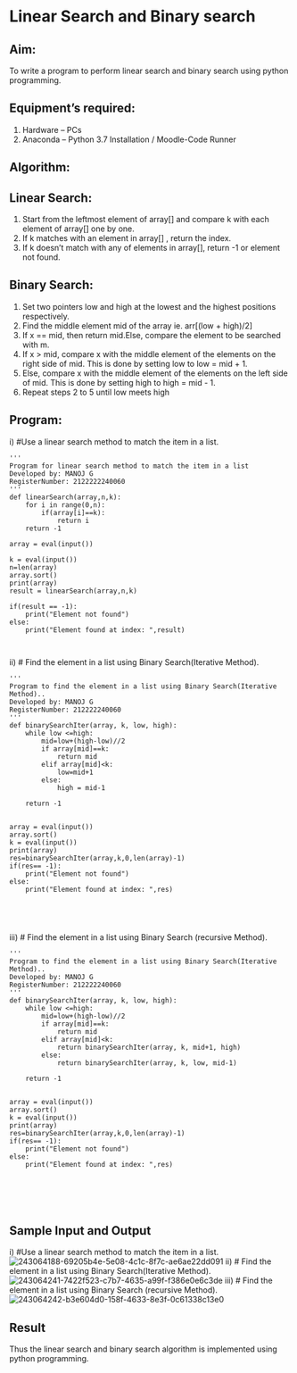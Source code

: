 # Linear Search and Binary search
## Aim:
To write a program to perform linear search and binary search using python programming.
## Equipment’s required:
1.	Hardware – PCs
2.	Anaconda – Python 3.7 Installation / Moodle-Code Runner
## Algorithm:
## Linear Search:
1.	Start from the leftmost element of array[] and compare k with each element of array[] one by one.
2.	If k matches with an element in array[] , return the index.
3.	If k doesn’t match with any of elements in array[], return -1 or element not found.
## Binary Search:
1.	Set two pointers low and high at the lowest and the highest positions respectively.
2.	Find the middle element mid of the array ie. arr[(low + high)/2]
3.	If x == mid, then return mid.Else, compare the element to be searched with m.
4.	If x > mid, compare x with the middle element of the elements on the right side of mid. This is done by setting low to low = mid + 1.
5.	Else, compare x with the middle element of the elements on the left side of mid. This is done by setting high to high = mid - 1.
6.	Repeat steps 2 to 5 until low meets high
## Program:
i)	#Use a linear search method to match the item in a list.
```
''' 
Program for linear search method to match the item in a list
Developed by: MANOJ G
RegisterNumber: 2122222240060
'''
def linearSearch(array,n,k):
    for i in range(0,n):
        if(array[i]==k):
            return i
    return -1       

array = eval(input())

k = eval(input()) 
n=len(array)
array.sort()
print(array)
result = linearSearch(array,n,k)

if(result == -1):
    print("Element not found")
else:
    print("Element found at index: ",result)
    


```
ii)	# Find the element in a list using Binary Search(Iterative Method).
```
''' 
Program to find the element in a list using Binary Search(Iterative Method)..
Developed by: MANOJ G
RegisterNumber: 212222240060
'''
def binarySearchIter(array, k, low, high):
    while low <=high:
        mid=low+(high-low)//2
        if array[mid]==k:
            return mid
        elif array[mid]<k:
            low=mid+1
        else:
            high = mid-1
            
    return -1
    
    
array = eval(input())
array.sort()
k = eval(input())
print(array)
res=binarySearchIter(array,k,0,len(array)-1)
if(res== -1):
    print("Element not found")
else:
    print("Element found at index: ",res)





```
iii)	# Find the element in a list using Binary Search (recursive Method).
```
''' 
Program to find the element in a list using Binary Search(Iterative Method)..
Developed by: MANOJ G
RegisterNumber: 212222240060
'''
def binarySearchIter(array, k, low, high):
    while low <=high:
        mid=low+(high-low)//2
        if array[mid]==k:
            return mid
        elif array[mid]<k:
            return binarySearchIter(array, k, mid+1, high)
        else:
            return binarySearchIter(array, k, low, mid-1)
            
    return -1
    
    
array = eval(input())
array.sort()
k = eval(input())
print(array)
res=binarySearchIter(array,k,0,len(array)-1)
if(res== -1):
    print("Element not found")
else:
    print("Element found at index: ",res)






```
## Sample Input and Output
i) #Use a linear search method to match the item in a list. 
![243064188-69205b4e-5e08-4c1c-8f7c-ae6ae22dd091](https://github.com/Danielmanoj/Search-Algorithm/assets/69635071/9863e6fc-02d6-4ebc-9758-54f4aa612525)
ii) # Find the element in a list using Binary Search(Iterative Method). 
![243064241-7422f523-c7b7-4635-a99f-f386e0e6c3de](https://github.com/Danielmanoj/Search-Algorithm/assets/69635071/1d8ceac9-faa0-479f-98bf-667ae5348d87)
iii) # Find the element in a list using Binary Search (recursive Method). 
![243064242-b3e604d0-158f-4633-8e3f-0c61338c13e0](https://github.com/Danielmanoj/Search-Algorithm/assets/69635071/8365ed2e-8463-4893-8da0-cfb801382329)






## Result
Thus the linear search and binary search algorithm is implemented using python programming.
